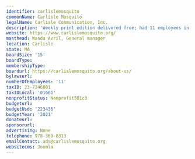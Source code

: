 ```yaml
---
identifier: carlislemosquito
commonName: Carlisle Mosquito
legalName: Carlisle Communication, Inc.
description: 'Weekly print edition delivered free; had 11 employees in 2021.'
website: https://www.carlislemosquito.org/
masthead: Wanda Avril, General manager
location: Carlisle
state: MA
boardSize: '15'
boardType:
membershipType:
boardurl: https://carlislemosquito.org/about-us/
bylawsurl:
numberOfEmployees: '11'
taxID: 23-7246801
taxIDLocal: '01661'
nonprofitStatus: Nonprofit501c3
budgeturl:
budgetUsd: '223436'
budgetYear: '2021'
donateurl:
sponsorurl:
advertising: None
telephone: 978-369-8313
emailContact: ads@carlislemosquito.org
websitecms: Joomla
---
```


